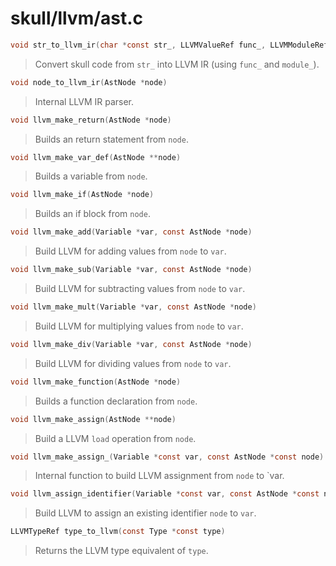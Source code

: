# skull/llvm/ast.c

```c
void str_to_llvm_ir(char *const str_, LLVMValueRef func_, LLVMModuleRef module_)
```

> Convert skull code from `str_` into LLVM IR (using `func_` and `module_`).

```c
void node_to_llvm_ir(AstNode *node)
```

> Internal LLVM IR parser.

```c
void llvm_make_return(AstNode *node)
```

> Builds an return statement from `node`.

```c
void llvm_make_var_def(AstNode **node)
```

> Builds a variable from `node`.

```c
void llvm_make_if(AstNode *node)
```

> Builds an if block from `node`.

```c
void llvm_make_add(Variable *var, const AstNode *node)
```

> Build LLVM for adding values from `node` to `var`.

```c
void llvm_make_sub(Variable *var, const AstNode *node)
```

> Build LLVM for subtracting values from `node` to `var`.

```c
void llvm_make_mult(Variable *var, const AstNode *node)
```

> Build LLVM for multiplying values from `node` to `var`.

```c
void llvm_make_div(Variable *var, const AstNode *node)
```

> Build LLVM for dividing values from `node` to `var`.

```c
void llvm_make_function(AstNode *node)
```

> Builds a function declaration from `node`.

```c
void llvm_make_assign(AstNode **node)
```

> Build a LLVM `load` operation from `node`.

```c
void llvm_make_assign_(Variable *const var, const AstNode *const node)
```

> Internal function to build LLVM assignment from `node` to `var.

```c
void llvm_assign_identifier(Variable *const var, const AstNode *const node)
```

> Build LLVM to assign an existing identifier `node` to `var`.

```c
LLVMTypeRef type_to_llvm(const Type *const type)
```

> Returns the LLVM type equivalent of `type`.

